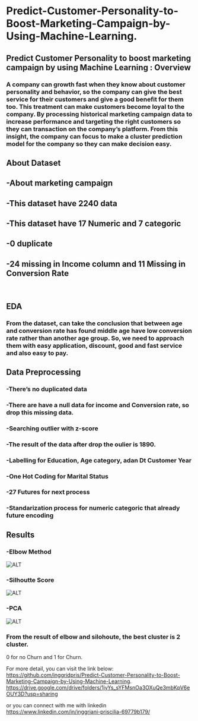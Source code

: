# Predict-Customer-Personality-to-Boost-Marketing-Campaign-by-Using-Machine-Learning.

## Predict Customer Personality to boost marketing campaign by using Machine Learning : Overview <br>
### A company can growth fast when they know about customer personality and behavior, so the company can give the best service for their customers and give a good benefit for them too. This treatment can make customers become loyal to the company. By processing historical marketing campaign data to increase performance and targeting the right customers so they can transaction on the company’s platform. From this insight, the company can focus to make a cluster prediction model for the company so they can make decision easy. <br>

## About Dataset <br>
## -About marketing campaign <br>
## -This dataset have 2240 data <br>
## -This dataset have 17 Numeric and 7 categoric <br>
## -0 duplicate <br>
## -24 missing in Income column and 11 Missing in Conversion Rate <br>
<br>

## EDA <br>
### From the dataset, can take the conclusion that between age and conversion rate has found middle age have low conversion rate rather than another age group. So, we need to approach them with easy application, discount, good and fast service and also easy to pay. <br>

## Data Preprocessing <br>
### -There’s no duplicated data <br>
### -There are have a null data for income and Conversion rate, so drop this missing data. <br>
### -Searching outlier with z-score <br>
### -The result of the data after drop the oulier is 1890. <br>
### -Labelling for Education, Age category, adan Dt Customer Year <br>
### -One Hot Coding for Marital Status <br>
### -27 Futures for next process <br>
### -Standarization process for numeric categoric that already future encoding <br>

## Results <br>
### -Elbow Method <br>
![ALT]([https://github.com/inggridpris/Predict-Customer-Personality-to-Boost-Marketing-Campaign-by-Using-Machine-Learning./blob/main/fig/elbow.jpg], "Elbow Method")
<br>
### -Silhoutte Score <br>
![ALT]([https://github.com/inggridpris/Predict-Customer-Personality-to-Boost-Marketing-Campaign-by-Using-Machine-Learning./blob/main/fig/silhoutte.jpg], "Silhoutte Score")
<br>
### -PCA <br>
![ALT]([https://github.com/inggridpris/Predict-Customer-Personality-to-Boost-Marketing-Campaign-by-Using-Machine-Learning./blob/main/fig/pca.jpg], "PCA")
<br>

### From the result of elbow and silohoute, the best cluster is 2 cluster. <br>
0 for no Churn and 1 for Churn.
<br>

For more detail, you can visit the link below:
https://github.com/inggridpris/Predict-Customer-Personality-to-Boost-Marketing-Campaign-by-Using-Machine-Learning.
https://drive.google.com/drive/folders/1jyYs_sYFMsnOa3OXuQe3mbKpV6eOUY3D?usp=sharing

or you can connect with me with linkedin
https://www.linkedin.com/in/inggriani-priscilia-69779b179/
